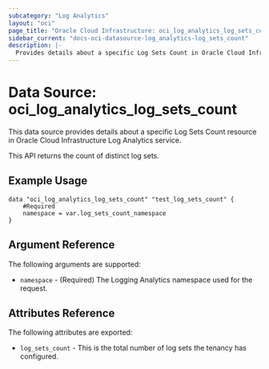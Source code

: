 ```yaml
---
subcategory: "Log Analytics"
layout: "oci"
page_title: "Oracle Cloud Infrastructure: oci_log_analytics_log_sets_count"
sidebar_current: "docs-oci-datasource-log_analytics-log_sets_count"
description: |-
  Provides details about a specific Log Sets Count in Oracle Cloud Infrastructure Log Analytics service
---
```


# Data Source: oci_log_analytics_log_sets_count
This data source provides details about a specific Log Sets Count resource in Oracle Cloud Infrastructure Log Analytics service.

This API returns the count of distinct log sets.


## Example Usage

```hcl
data "oci_log_analytics_log_sets_count" "test_log_sets_count" {
	#Required
	namespace = var.log_sets_count_namespace
}
```

## Argument Reference

The following arguments are supported:

* `namespace` - (Required) The Logging Analytics namespace used for the request. 


## Attributes Reference

The following attributes are exported:

* `log_sets_count` - This is the total number of log sets the tenancy has configured.

